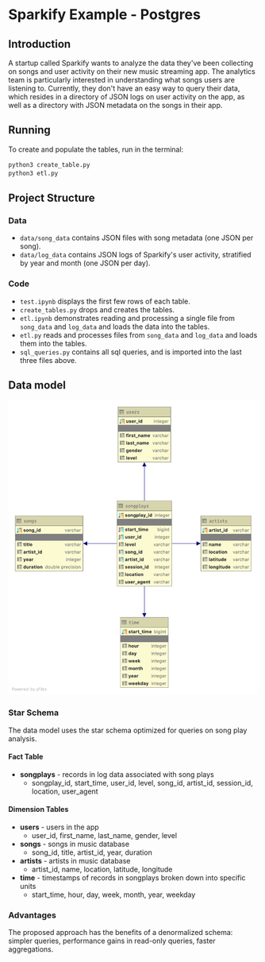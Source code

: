 # Sparkify Example - Postgres

## Introduction

A startup called Sparkify wants to analyze the data they've been collecting on songs and user activity on their new music streaming app. 
The analytics team is particularly interested in understanding what songs users are listening to. 
Currently, they don't have an easy way to query their data, which resides in a directory of JSON logs on user activity on the app, as well as a directory with JSON metadata on the songs in their app.

## Running

To create and populate the tables, run in the terminal:

```bash
python3 create_table.py
python3 etl.py
```

## Project Structure

### Data

- `data/song_data` contains JSON files with song metadata (one JSON per song).
- `data/log_data` contains JSON logs of Sparkify's user activity, stratified by year and month (one JSON per day).  

### Code

- `test.ipynb` displays the first few rows of each table.
- `create_tables.py` drops and creates the tables.
- `etl.ipynb` demonstrates reading and processing a single file from `song_data` and `log_data` and loads the data into the tables.
- `etl.py` reads and processes files from `song_data` and `log_data` and loads them into the tables.
- `sql_queries.py` contains all sql queries, and is imported into the last three files above.

## Data model

![UML Diagram](uml.png)

### Star Schema

The data model uses the star schema optimized for queries on song play analysis.

#### Fact Table

- **songplays** - records in log data associated with song plays
  - songplay_id, start_time, user_id, level, song_id, artist_id, session_id, location, user_agent

#### Dimension Tables

- **users** - users in the app
  - user_id, first_name, last_name, gender, level
- **songs** - songs in music database
  - song_id, title, artist_id, year, duration
- **artists** - artists in music database
  - artist_id, name, location, latitude, longitude
- **time** - timestamps of records in songplays broken down into specific units
  - start_time, hour, day, week, month, year, weekday

### Advantages
The proposed approach has the benefits of a denormalized schema: simpler queries, performance gains in read-only queries, faster aggregations.
